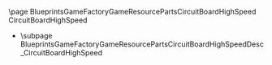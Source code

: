 \page BlueprintsGameFactoryGameResourcePartsCircuitBoardHighSpeed CircuitBoardHighSpeed
- \subpage BlueprintsGameFactoryGameResourcePartsCircuitBoardHighSpeedDesc_CircuitBoardHighSpeed

